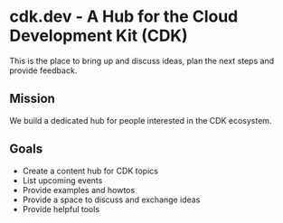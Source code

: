 # cdk.dev - A Hub for the Cloud Development Kit (CDK)

This is the place to bring up and discuss ideas, plan the next steps and provide feedback.

## Mission

We build a dedicated hub for people interested in the CDK ecosystem.

## Goals

- Create a content hub for CDK topics
- List upcoming events
- Provide examples and howtos
- Provide a space to discuss and exchange ideas
- Provide helpful tools
